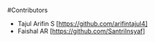 #Contributors
- Tajul Arifin S [https://github.com/arifintajul4]
- Faishal AR [https://github.com/SantriInsyaf]
